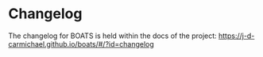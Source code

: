 # Changelog

The changelog for BOATS is held within the docs of the project:  https://j-d-carmichael.github.io/boats/#/?id=changelog
